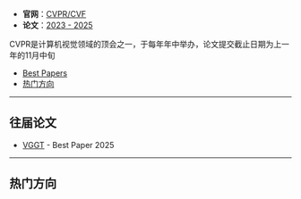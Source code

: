 + **官网**：[CVPR/CVF](https://cvpr.thecvf.com/)
+ **论文**：[2023 - 2025](https://cvpr.thecvf.com/Conferences/2025/AcceptedPapers)

CVPR是计算机视觉领域的顶会之一，于每年年中举办，论文提交截止日期为上一年的11月中旬

+ [Best Papers](#Best%20Papers)
+ [热门方向](#热门方向)


---
## 往届论文

+ [VGGT](VGGT%20-%20Visual%20Geometry%20Grounded%20Transformer.md) - Best Paper 2025







---
## 热门方向



